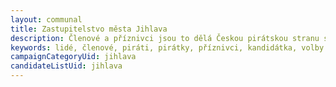 ```yaml
---
layout: communal
title: Zastupitelstvo města Jihlava
description: Členové a příznivci jsou to dělá Českou pirátskou stranu silnou. Seznamte se Piráty na Vysočině.
keywords: lidé, členové, piráti, pirátky, příznivci, kandidátka, volby
campaignCategoryUid: jihlava
candidateListUid: jihlava
---
```

